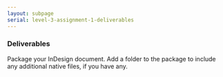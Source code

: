 ```yaml
---
layout: subpage
serial: level-3-assignment-1-deliverables
---
```

### Deliverables

Package your InDesign document. Add a folder to the package to include any additional native files, if you have any.

<!--{% include rubrics/rubric.html %} -->
